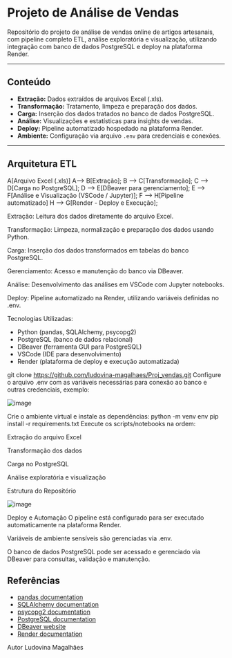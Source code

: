 # Projeto de Análise de Vendas

Repositório do projeto de análise de vendas online de artigos artesanais, com pipeline completo ETL, análise exploratória e visualização, utilizando integração com banco de dados PostgreSQL e deploy na plataforma Render.

---

## Conteúdo

- **Extração:** Dados extraídos de arquivos Excel (.xls).
- **Transformação:** Tratamento, limpeza e preparação dos dados.
- **Carga:** Inserção dos dados tratados no banco de dados PostgreSQL.
- **Análise:** Visualizações e estatísticas para insights de vendas.
- **Deploy:** Pipeline automatizado hospedado na plataforma Render.
- **Ambiente:** Configuração via arquivo `.env` para credenciais e conexões.

---

## Arquitetura ETL

   A[Arquivo Excel (.xls)]
    A--> B[Extração];
    B --> C[Transformação];
    C --> D[Carga no PostgreSQL];
    D --> E[DBeaver para gerenciamento];
    E --> F[Análise e Visualização (VSCode / Jupyter)];
    F --> H[Pipeline automatizado] 
    H --> G[Render - Deploy e Execução];


Extração: Leitura dos dados diretamente do arquivo Excel.

Transformação: Limpeza, normalização e preparação dos dados usando Python.

Carga: Inserção dos dados transformados em tabelas do banco PostgreSQL.

Gerenciamento: Acesso e manutenção do banco via DBeaver.

Análise: Desenvolvimento das análises em VSCode com Jupyter notebooks.

Deploy: Pipeline automatizado na Render, utilizando variáveis definidas no .env.

Tecnologias Utilizadas:
- Python (pandas, SQLAlchemy, psycopg2)
- PostgreSQL (banco de dados relacional)
- DBeaver (ferramenta GUI para PostgreSQL)
- VSCode (IDE para desenvolvimento)
- Render (plataforma de deploy e execução automatizada)

git clone https://github.com/ludovina-magalhaes/Proj_vendas.git
Configure o arquivo .env com as variáveis necessárias para conexão ao banco e outras credenciais, exemplo:

![image](https://github.com/user-attachments/assets/9e7c8ee4-dc47-4063-91fc-493bd084215a)


Crie o ambiente virtual e instale as dependências:
python -m venv env
pip install -r requirements.txt
Execute os scripts/notebooks na ordem:

Extração do arquivo Excel

Transformação dos dados

Carga no PostgreSQL

Análise exploratória e visualização

Estrutura do Repositório

![image](https://github.com/user-attachments/assets/414f7991-6d02-4638-8b2f-7ca31f5e0fd9)

Deploy e Automação
O pipeline está configurado para ser executado automaticamente na plataforma Render.

Variáveis de ambiente sensíveis são gerenciadas via .env.

O banco de dados PostgreSQL pode ser acessado e gerenciado via DBeaver para consultas, validação e manutenção.

## Referências

- [pandas documentation](https://pandas.pydata.org/pandas-docs/stable/)
- [SQLAlchemy documentation](https://docs.sqlalchemy.org/)
- [psycopg2 documentation](https://www.psycopg.org/docs/)
- [PostgreSQL documentation](https://www.postgresql.org/docs/)
- [DBeaver website](https://dbeaver.io/)
- [Render documentation](https://render.com/docs)


Autor
Ludovina Magalhães

